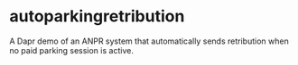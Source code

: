 # autoparkingretribution
A Dapr demo of an ANPR system that automatically sends retribution when no paid parking session is active.
